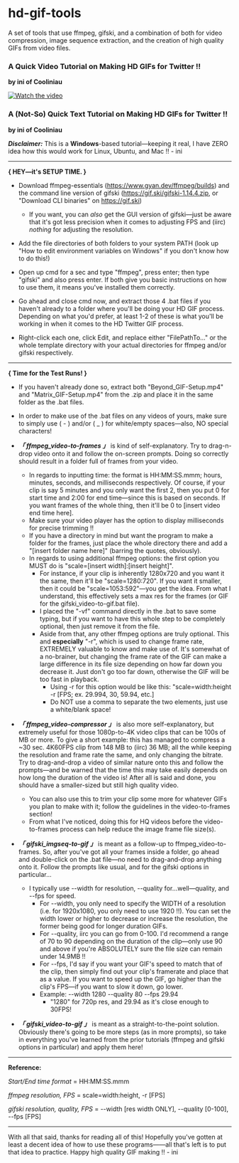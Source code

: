 # hd-gif-tools
A set of tools that use ffmpeg, gifski, and a combination of both for video compression, image sequence extraction, and the creation of high quality GIFs from video files.

### **A Quick Video Tutorial on Making HD GIFs for Twitter !!**

**by ini of Cooliniau**

[![Watch the video](https://img.youtube.com/vi/jzXbw0nP-Tg/maxresdefault.jpg)](https://youtu.be/jzXbw0nP-Tg)

### **A (Not-So) Quick Text Tutorial on Making HD GIFs for Twitter !!**

**by ini of Cooliniau**

***Disclaimer:*** This is a **Windows**-based tutorial—keeping it real, I have ZERO idea how this would work for Linux, Ubuntu, and Mac !! - ini

---------

**{ HEY—it's SETUP TIME. }**
- Download ffmpeg-essentials (https://www.gyan.dev/ffmpeg/builds) and the command line version of gifski (https://gif.ski/gifski-1.14.4.zip, or "Download CLI binaries" on https://gif.ski)
  - If you want, you can *also* get the GUI version of gifski—just be aware that it's got less precision when it comes to adjusting FPS and (iirc) *nothing* for adjusting the resolution.

- Add the file directories of both folders to your system PATH (look up "How to edit environment variables on Windows" if you don't know how to do this!)

- Open up cmd for a sec and type "ffmpeg", press enter; then type "gifski" and also press enter. If both give you basic instructions on how to use them, it means you've installed them correctly.

- Go ahead and close cmd now, and extract those 4 .bat files if you haven't already to a folder where you'll be doing your HD GIF process. Depending on what you'd prefer, at least 1-2 of these is what you'll be working in when it comes to the HD Twitter GIF process.

- Right-click each one, click Edit, and replace either "FilePathTo..." or the whole template directory with your actual directories for ffmpeg and/or gifski respectively.

---------

**{ Time for the Test Runs! }**
- If you haven't already done so, extract both "Beyond_GIF-Setup.mp4" and "Matrix_GIF-Setup.mp4" from the .zip and place it in the same folder as the .bat files.

- In order to make use of the .bat files on any videos of yours, make sure to simply use ( - ) and/or ( _ ) for white/empty spaces—also, NO special characters!

- ***「 ffmpeg_video-to-frames 」*** is kind of self-explanatory. Try to drag-n-drop video onto it and follow the on-screen prompts. Doing so correctly should result in a folder full of frames from your video.
  - In regards to inputting time: the format is HH:MM:SS.mmm; hours, minutes, seconds, and milliseconds respectively. Of course, if your clip is say 5 minutes and you only want the first 2, then you put 0 for start time and 2:00 for end time—since this is based on seconds. If you want frames of the whole thing, then it'll be 0 to [insert video end time here].
  - Make sure your video player has the option to display milliseconds for precise trimming !!
  - If you have a directory in mind but want the program to make a folder for the frames, just place the whole directory there and add a "\[insert folder name here]" (barring the quotes, obviously).
  - In regards to using additional ffmpeg options: the first option you MUST do is "scale=[insert width]:[insert height]".
    - For instance, if your clip is inherently 1280x720 and you want it the same, then it'll be "scale=1280:720". If you want it smaller, then it could be "scale=1053:592"—you get the idea. From what I understand, this effectively sets a max res for the frames (or GIF for the gifski_video-to-gif.bat file).
    - I placed the "-vf" command directly in the .bat to save some typing, but if you want to have this whole step to be completely optional, then just remove it from the file.
    - Aside from that, any other ffmpeg options are truly optional. This and **especially** "-r", which is used to change frame rate, EXTREMELY valuable to know and make use of. It's somewhat of a no-brainer, but changing the frame rate of the GIF can make a large difference in its file size depending on how far down you decrease it. Just don't go too far down, otherwise the GIF will be too fast in playback.
      - Using -r for this option would be like this: "scale=width:height -r [FPS; ex. 29.994, 30, 59.94, etc.]
      - Do NOT use a comma to separate the two elements, just use a white/blank space!

- ***「 ffmpeg_video-compressor 」*** is also more self-explanatory, but extremely useful for those 1080p-to-4K video clips that can be 100s of MB or more. To give a short example: this has managed to compress a ~30 sec. 4K60FPS clip from 148 MB to (iirc) 36 MB; all the while keeping the resolution and frame rate the same, and only changing the bitrate. Try to drag-and-drop a video of similar nature onto this and follow the prompts—and be warned that the time this may take easily depends on how long the duration of the video is! After all is said and done, you should have a smaller-sized but still high quality video.
  - You can also use this to trim your clip some more for whatever GIFs you plan to make with it; follow the guidelines in the video-to-frames section! 
  - From what I've noticed, doing this for HQ videos before the video-to-frames process can help reduce the image frame file size(s).

- ***「 gifski_imgseq-to-gif 」*** is meant as a follow-up to ffmpeg_video-to-frames. So, after you've got all your frames inside a folder, go ahead and double-click on the .bat file—no need to drag-and-drop anything onto it. Follow the prompts like usual, and for the gifski options in particular...
  - I typically use --width for resolution, --quality for...well—quality, and --fps for speed.
    - For --width, you only need to specify the WIDTH of a resolution (i.e. for 1920x1080, you only need to use 1920 !!). You can set the width lower or higher to decrease or increase the resolution, the former being good for longer duration GIFs.
    - For --quality, iirc you can go from 0-100. I'd recommend a range of 70 to 90 depending on the duration of the clip—only use 90 and above if you're ABSOLUTELY sure the file size can remain under 14.9MB !!
    - For --fps, I'd say if you want your GIF's speed to match that of the clip, then simply find out your clip's framerate and place that as a value. If you want to speed up the GIF, go higher than the clip's FPS—if you want to slow it down, go lower.
    - Example: --width 1280 --quality 80 --fps 29.94
      - "1280" for 720p res, and 29.94 as it's close enough to 30FPS!

- ***「 gifski_video-to-gif 」*** is meant as a straight-to-the-point solution. Obviously there's going to be more steps (as in more prompts), so take in everything you've learned from the prior tutorials (ffmpeg and gifski options in particular) and apply them here!

---------

**Reference:**

*Start/End time format* = HH:MM:SS.mmm

*ffmpeg resolution, FPS* = scale=width:height, -r [FPS]

*gifski resolution, quality, FPS* = --width [res width ONLY], --quality [0-100], --fps [FPS]

---------

With all that said, thanks for reading all of this!
Hopefully you've gotten at least a decent idea of how to use these programs——all that's left is to put that idea to practice. Happy high quality GIF making !! - ini
